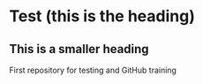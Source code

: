 # Test (this is the heading)
## This is a smaller heading

First repository for testing and GitHub training
